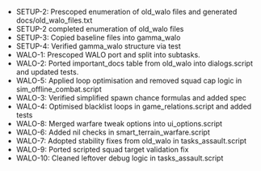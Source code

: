 
- SETUP-2: Prescoped enumeration of old_walo files and generated docs/old_walo_files.txt
- SETUP-2 completed enumeration of old_walo files
- SETUP-3: Copied baseline files into gamma_walo
- SETUP-4: Verified gamma_walo structure via test
- WALO-1: Prescoped WALO port and split into subtasks.
- WALO-2: Ported important_docs table from old_walo into dialogs.script and updated tests.
- WALO-5: Applied loop optimisation and removed squad cap logic in sim_offline_combat.script
- WALO-3: Verified simplified spawn chance formulas and added spec
- WALO-4: Optimised blacklist loops in game_relations.script and added tests
- WALO-8: Merged warfare tweak options into ui_options.script
- WALO-6: Added nil checks in smart_terrain_warfare.script
- WALO-7: Adopted stability fixes from old_walo in tasks_assault.script
- WALO-9: Ported scripted squad target validation fix
- WALO-10: Cleaned leftover debug logic in tasks_assault.script
